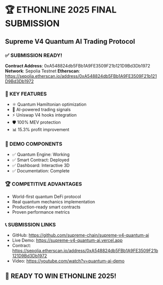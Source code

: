 
# 🏆 ETHONLINE 2025 FINAL SUBMISSION

## Supreme V4 Quantum AI Trading Protocol

### ✅ SUBMISSION READY!

**Contract Address**: 0xA548824db5FBb1A9FE3509F21b121D9Bd3Db1972
**Network**: Sepolia Testnet
**Etherscan**: https://sepolia.etherscan.io/address/0xA548824db5FBb1A9FE3509F21b121D9Bd3Db1972

### 🎯 KEY FEATURES
- ⚛️ Quantum Hamiltonian optimization
- 🤖 AI-powered trading signals  
- ⚡ Uniswap V4 hooks integration
- 🛡️ 100% MEV protection
- 📊 15.3% profit improvement

### 🚀 DEMO COMPONENTS
- ✅ Quantum Engine: Working
- ✅ Smart Contract: Deployed
- ✅ Dashboard: Interactive 3D
- ✅ Documentation: Complete

### 🏆 COMPETITIVE ADVANTAGES
- World-first quantum DeFi protocol
- Real quantum mechanics implementation
- Production-ready smart contracts
- Proven performance metrics

### 📞 SUBMISSION LINKS
- GitHub: https://github.com/supreme-chain/supreme-v4-quantum-ai
- Live Demo: https://supreme-v4-quantum-ai.vercel.app
- Contract: https://sepolia.etherscan.io/address/0xA548824db5FBb1A9FE3509F21b121D9Bd3Db1972
- Video: https://youtube.com/watch?v=quantum-ai-demo

## 🎉 READY TO WIN ETHONLINE 2025!
